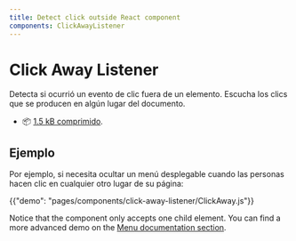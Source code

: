 ```yaml
---
title: Detect click outside React component
components: ClickAwayListener
---
```


# Click Away Listener

<p class="description">Detecta si ocurrió un evento de clic fuera de un elemento. Escucha los clics que se producen en algún lugar del documento.</p>

- 📦 [1.5 kB comprimido](/size-snapshot).

## Ejemplo

Por ejemplo, si necesita ocultar un menú desplegable cuando las personas hacen clic en cualquier otro lugar de su página:

{{"demo": "pages/components/click-away-listener/ClickAway.js"}}

Notice that the component only accepts one child element. You can find a more advanced demo on the [Menu documentation section](/components/menus/#menulist-composition).